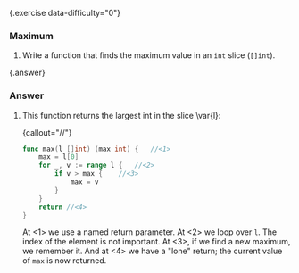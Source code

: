 {.exercise data-difficulty="0"}
### Maximum
1.  Write a function that finds the
maximum value in an `int` slice (`[]int`).


{.answer}
### Answer
1.  This function returns the largest int in the slice \var{l}:

	{callout="//"}
	~~~go
	func max(l []int) (max int) {   //<1>
	    max = l[0]
	    for _, v := range l {   //<2>
	        if v > max {    //<3>
	            max = v
	        }
	    }
	    return //<4>
	}
	~~~

	At <1> we use a named return parameter.
	At <2> we loop over `l`. The index of the element is not important.
	At <3>, if we find a new maximum, we remember it.
	And at <4> we have a "lone" return; the current value of `max` is now returned.
